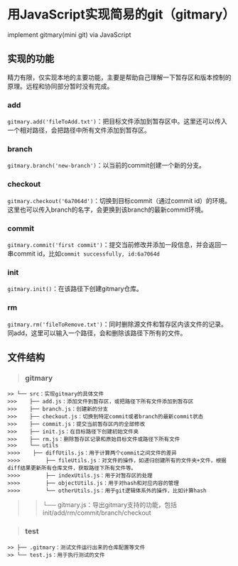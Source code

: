 # 用JavaScript实现简易的git（gitmary）
 implement gitmary(mini git) via JavaScript

## 实现的功能
精力有限，仅实现本地的主要功能，主要是帮助自己理解一下暂存区和版本控制的原理。远程和协同部分暂时没有完成。
### add
`gitmary.add('fileToAdd.txt')`：把目标文件添加到暂存区中。这里还可以传入一个相对路径，会把路径中所有文件添加到暂存区。

### branch
`gitmary.branch('new-branch')`：以当前的commit创建一个新的分支。

### checkout
`gitmary.checkout('6a7064d')`：切换到目标commit（通过commit id）的环境。这里也可以传入branch的名字，会更换到该branch的最新commit环境。

### commit
`gitmary.commit('first commit')`：提交当前修改并添加一段信息，并会返回一串commit id，比如`commit successfully, id:6a7064d`  

### init
`gitmary.init()`：在该路径下创建gitmary仓库。

### rm
`gitmary.rm('fileToRemove.txt')`：同时删除源文件和暂存区内该文件的记录。同add，这里可以输入一个路径，会和删除该路径下所有的文件。

## 文件结构
> ### gitmary  
    >> └── src：实现gitmary的具体文件
    >>>    ├── add.js：添加文件到暂存区，或把路径下所有文件添加到暂存区
    >>>    ├── branch.js：创建新的分支  
    >>>    ├── checkout.js：切换到特定commit或者branch的最新commit状态  
    >>>    ├── commit.js：提交当前暂存区内的全部修改  
    >>>    ├── init.js：在目标路径下创建初始文件夹  
    >>>    ├── rm.js：删除暂存区记录和原始目标文件或路径下所有文件  
    >>>    └── utils  
    >>>>    ├── diffUtils.js：用于计算两个commit之间文件的差异  
    >>>>        ├── fileUtils.js：对文件的操作，如递归创建所有的文件夹+文件，根据diff结果更新所有仓库文件，获取路径下所有文件等。  
    >>>>        ├── indexUtils.js：用于对暂存区的处理  
    >>>>        ├── objectUtils.js：用于对hash和对应内容的管理  
    >>>>        └── otherUtils.js：用于git逻辑体系外的操作，比如计算hash  

>> └── gitmary.js：导出gitmary支持的功能，包括 init/add/rm/commit/branch/checkout  

> ### test  
    >> ├── .gitmary：测试文件运行出来的仓库配置等文件  
    >> └── test.js：用于执行测试的文件  